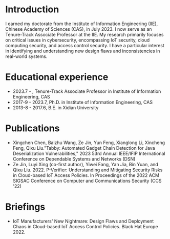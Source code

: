 # Introduction

I earned my doctorate from the Institute of Information Engineering (IIE), Chinese Academy of Sciences (CAS), in July 2023. I now serve as an Tenure-Track Associate Professor at the IIE. My research primarily focuses on critical issues in cybersecurity, encompassing IoT security, cloud computing security, and access control security. I have a particular interest in identifying and understanding new design flaws and inconsistencies in real-world systems.

# Educational experience

* 2023.7 - , Tenure-Track Associate Professor in Institute of Information Engineering, CAS
* 2017-9 - 2023.7, Ph.D. in Institute of Information Engineering, CAS
* 2013-8 - 2017.6, B.E. in Xidian University

# Publications

* Xingchen Chen, Baizhu Wang, Ze Jin, Yun Feng, Xianglong Li, Xincheng Feng, Qixu Liu."Tabby: Automated Gadget Chain Detection for Java Deserialization Vulnerabilities," 2023 53rd Annual IEEE/IFIP International Conference on Dependable Systems and Networks (DSN)
* Ze Jin, Luyi Xing (co-first author), Yiwei Fang, Yan Jia, Bin Yuan, and Qixu Liu. 2022. P-Verifier: Understanding and Mitigating Security Risks in Cloud-based IoT Access Policies. In Proceedings of the 2022 ACM SIGSAC Conference on Computer and Communications Security (CCS '22)

# Briefings

* IoT Manufacturers' New Nightmare: Design Flaws and Deployment Chaos in Cloud-based IoT Access Control Policies. Black Hat Europe 2022.


